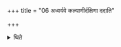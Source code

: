 +++
title = "06 अध्वर्यवे कल्याणीर्दक्षिणा ददाति"

+++

<details><summary>थिते</summary>

अध्वर्यवे कल्याणीर्दक्षिणा ददाति ६
</details>

